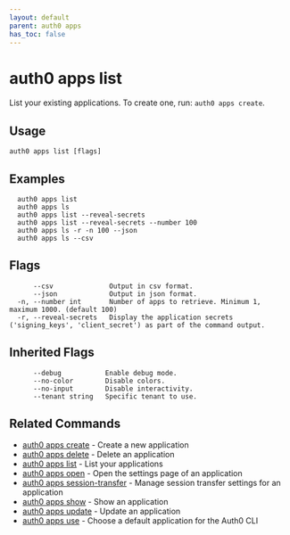 ```yaml
---
layout: default
parent: auth0 apps
has_toc: false
---
```

# auth0 apps list

List your existing applications. To create one, run: `auth0 apps create`.

## Usage
```
auth0 apps list [flags]
```

## Examples

```
  auth0 apps list
  auth0 apps ls
  auth0 apps list --reveal-secrets
  auth0 apps list --reveal-secrets --number 100
  auth0 apps ls -r -n 100 --json
  auth0 apps ls --csv
```


## Flags

```
      --csv              Output in csv format.
      --json             Output in json format.
  -n, --number int       Number of apps to retrieve. Minimum 1, maximum 1000. (default 100)
  -r, --reveal-secrets   Display the application secrets ('signing_keys', 'client_secret') as part of the command output.
```


## Inherited Flags

```
      --debug           Enable debug mode.
      --no-color        Disable colors.
      --no-input        Disable interactivity.
      --tenant string   Specific tenant to use.
```


## Related Commands

- [auth0 apps create](auth0_apps_create.md) - Create a new application
- [auth0 apps delete](auth0_apps_delete.md) - Delete an application
- [auth0 apps list](auth0_apps_list.md) - List your applications
- [auth0 apps open](auth0_apps_open.md) - Open the settings page of an application
- [auth0 apps session-transfer](auth0_apps_session-transfer.md) - Manage session transfer settings for an application
- [auth0 apps show](auth0_apps_show.md) - Show an application
- [auth0 apps update](auth0_apps_update.md) - Update an application
- [auth0 apps use](auth0_apps_use.md) - Choose a default application for the Auth0 CLI


